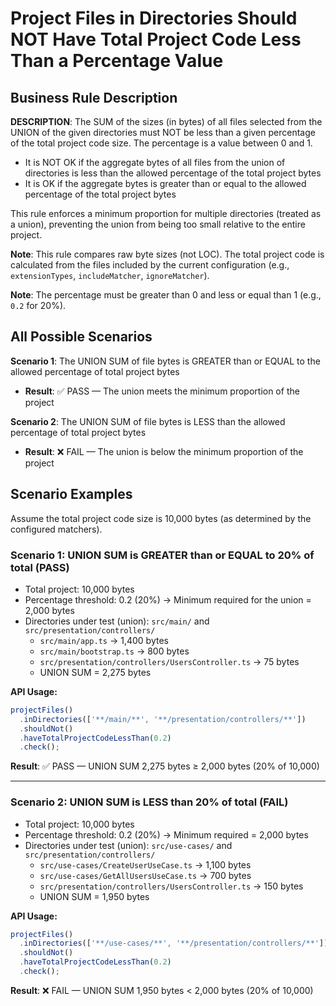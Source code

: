 # Project Files in Directories Should NOT Have Total Project Code Less Than a Percentage Value

## Business Rule Description

**DESCRIPTION**: The SUM of the sizes (in bytes) of all files selected from the UNION of the given directories must NOT be less than a given percentage of the total project code size. The percentage is a value between 0 and 1.

- It is NOT OK if the aggregate bytes of all files from the union of directories is less than the allowed percentage of the total project bytes
- It is OK if the aggregate bytes is greater than or equal to the allowed percentage of the total project bytes

This rule enforces a minimum proportion for multiple directories (treated as a union), preventing the union from being too small relative to the entire project.

**Note**: This rule compares raw byte sizes (not LOC). The total project code is calculated from the files included by the current configuration (e.g., `extensionTypes`, `includeMatcher`, `ignoreMatcher`).

**Note**: The percentage must be greater than 0 and less or equal than 1 (e.g., `0.2` for 20%).

## All Possible Scenarios

**Scenario 1**: The UNION SUM of file bytes is GREATER than or EQUAL to the allowed percentage of total project bytes

- **Result**: ✅ PASS — The union meets the minimum proportion of the project

**Scenario 2**: The UNION SUM of file bytes is LESS than the allowed percentage of total project bytes

- **Result**: ❌ FAIL — The union is below the minimum proportion of the project

## Scenario Examples

Assume the total project code size is 10,000 bytes (as determined by the configured matchers).

### Scenario 1: UNION SUM is GREATER than or EQUAL to 20% of total (PASS)

- Total project: 10,000 bytes
- Percentage threshold: 0.2 (20%) → Minimum required for the union = 2,000 bytes
- Directories under test (union): `src/main/` and `src/presentation/controllers/`
  - `src/main/app.ts` → 1,400 bytes
  - `src/main/bootstrap.ts` → 800 bytes
  - `src/presentation/controllers/UsersController.ts` → 75 bytes
  - UNION SUM = 2,275 bytes

**API Usage:**

```typescript
projectFiles()
  .inDirectories(['**/main/**', '**/presentation/controllers/**'])
  .shouldNot()
  .haveTotalProjectCodeLessThan(0.2)
  .check();
```

**Result**: ✅ PASS — UNION SUM 2,275 bytes ≥ 2,000 bytes (20% of 10,000)

---

### Scenario 2: UNION SUM is LESS than 20% of total (FAIL)

- Total project: 10,000 bytes
- Percentage threshold: 0.2 (20%) → Minimum required = 2,000 bytes
- Directories under test (union): `src/use-cases/` and `src/presentation/controllers/`
  - `src/use-cases/CreateUserUseCase.ts` → 1,100 bytes
  - `src/use-cases/GetAllUsersUseCase.ts` → 700 bytes
  - `src/presentation/controllers/UsersController.ts` → 150 bytes
  - UNION SUM = 1,950 bytes

**API Usage:**

```typescript
projectFiles()
  .inDirectories(['**/use-cases/**', '**/presentation/controllers/**'])
  .shouldNot()
  .haveTotalProjectCodeLessThan(0.2)
  .check();
```

**Result**: ❌ FAIL — UNION SUM 1,950 bytes < 2,000 bytes (20% of 10,000)
